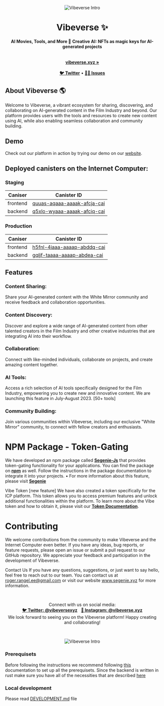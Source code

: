 <div align="center">
     <img src="https://raw.githubusercontent.com/vibeverse-team/vibeverse/main/public/images/dashboard/sofa.png" alt="Vibeverse Intro">
    <h1>Vibeverse ✨</h1>
    <strong>AI Movies, Tools, and More 🌿</strong>
    <strong>Creative AI: NFTs as magic keys for AI-generated projects</strong>
</div>
<br>
<div align="center">
  
</div>

<div align="center">
    <br>
    <a href="https://h5fnl-4iaaa-aaaap-abddq-cai.icp0.io/"><b>vibeverse.xyz »</b></a>
    <br><br>
    <a href="https://twitter.com/vibeverse.xyz"><b>🐦 Twitter</b></a>
    •
    <a href="https://github.com/roger-rangel/vibeverse/issues/new"><b>🧞‍♂️ Issues</b></a>
</div>

## About Vibeverse 🌎

Welcome to Vibeverse, a vibrant ecosystem for sharing, discovering, and collaborating on AI-generated content in the Film Industry and beyond. Our platform provides users with the tools and resources to create new content using AI, while also enabling seamless collaboration and community building.

## Demo

Check out our platform in action by trying our demo on our [website](https://vibeverse.xyz).

## Deployed canisters on the Internet Computer:

### Staging

| Caniser  | Canister ID                                                                                                    |
| -------- | -------------------------------------------------------------------------------------------------------------- |
| frontend | [quuas-aqaaa-aaaak-afcja-cai](https://quuas-aqaaa-aaaak-afcja-cai.icp0.io)                                     |
| backend  | [q5xlo-wyaaa-aaaak-afciq-cai](https://a4gq6-oaaaa-aaaab-qaa4q-cai.raw.ic0.app/?id=q5xlo-wyaaa-aaaak-afciq-cai) |

### Production

| Caniser  | Canister ID                                                                                                    |
| -------- | -------------------------------------------------------------------------------------------------------------- |
| frontend | [h5fnl-4iaaa-aaaap-abddq-cai](https://h5fnl-4iaaa-aaaap-abddq-cai.icp0.io)                                     |
| backend  | [gqljf-taaaa-aaaap-abdea-cai](https://a4gq6-oaaaa-aaaab-qaa4q-cai.raw.ic0.app/?id=gqljf-taaaa-aaaap-abdea-cai) |

## Features

### Content Sharing:

Share your AI-generated content with the White Mirror community and receive feedback and collaboration opportunities.

### Content Discovery:

Discover and explore a wide range of AI-generated content from other talented creators in the Film Industry and other creative industries that are integrating AI into their workflow.

### Collaboration:

Connect with like-minded individuals, collaborate on projects, and create amazing content together.

### AI Tools:

Access a rich selection of AI tools specifically designed for the Film Industry, empowering you to create new and innovative content. We are launching this feature in July-August 2023. [50+ tools]

### Community Building:

Join various communities within Vibeverse, including our exclusive "White Mirror" community, to connect with fellow creators and enthusiasts.

# NPM Package - Token-Gating

We have developed an npm package called <a href="https://github.com/Szegoo/Segenie-Js"><b>Segenie-Js</b></a> that provides token-gating functionality for your applications. You can find the package on <a href="https://npmjs.com/package/segenie-js"><b>npm</b></a> as well. Follow the instructions in the package documentation to integrate it into your projects.
• For more information about this feature, please visit <a href="https://github.com/roger-rangel/Segenie"><b>Segenie</b></a>

Vibe Token [new feature]
We have also created a token specifically for the ICP platform. This token allows you to access premium features and unlock additional functionalities within the platform. To learn more about the Vibe token and how to obtain it, please visit our <a href="https://github.com/roger-rangel/vibe-token#readme"><b>Token Documentation</b></a>.

# Contributing

We welcome contributions from the community to make Vibeverse and the Internet Computer even better. If you have any ideas, bug reports, or feature requests, please open an issue or submit a pull request to our GitHub repository. We appreciate your feedback and participation in the development of Vibeverse.

Contact Us
If you have any questions, suggestions, or just want to say hello, feel free to reach out to our team. You can contact us at roger.rangel.ee@gmail.com or visit our website www.segenie.xyz for more information.

&ensp;

<div align="center">
     Connect with us on social media:
     <br>
    <a href="https://twitter.com/vibeverse.xyz"><b>🐦 Twitter: @vibeversexyz</b></a>
    &nbsp;
    <a href="https://www.instagram.com/vibeverse.xyz/"><b>🎨 Instagram: @vibeverse.xyz</b></a>
     <br>
     We look forward to seeing you on the Vibeverse platform! Happy creating and collaborating!
</div>

&ensp;

<div align="center">
    <img src="https://raw.githubusercontent.com/vibeverse-team/vibeverse/main/public/images/items/item_1.png" alt="Vibeverse Intro">
</div>

### Prerequisets

Before following the instructions we recommend following [this](https://internetcomputer.org/docs/current/developer-docs/setup/deploy-locally) documentation to set up all the prerequisets. Since the backend is written in rust make sure you have all of the necessities that are described [here](https://internetcomputer.org/docs/current/developer-docs/backend/rust/rust-quickstart)

### Local development

Please read [DEVELOPMENT.md](./DEVELOPMENT.md) file
